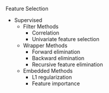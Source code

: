 Feature Selection
* Supervised
    * Filter Methods
        * Correlation
        * Univariate feature selection
    * Wrapper Methods
        * Forward elimination
        * Backward elimination
        * Recursive feature elimination
    * Embedded Methods
        * L1 regularization
        * Feature importance
        